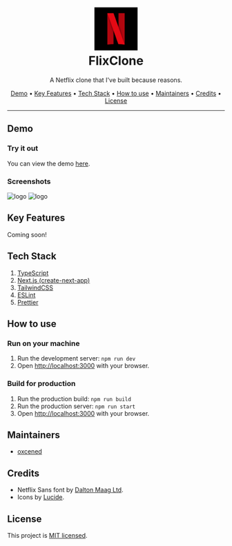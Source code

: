 <div align="center">

<h1>
<img src="./.github/logo.webp" alt="logo" height="100px"/>
<br />
FlixClone
</h1>

A Netflix clone that I've built because reasons.

[Demo](#demo) • [Key Features](#key-features) • [Tech Stack](#tech-stack) • [How to use](#run-on-your-machine) • [Maintainers](#maintainers) • [Credits](#credits) • [License](#license)

</div>

<hr />

## Demo

### Try it out

You can view the demo [here](https://flixclone-oxcened.vercel.app/).

### Screenshots

<img src="./.github/screenshot_1.png" alt="logo" />

<img src="./.github/screenshot_2.png" alt="logo" />

## Key Features

Coming soon!

## Tech Stack

1. [TypeScript](https://www.typescriptlang.org/)
2. [Next.js (create-next-app)](https://nextjs.org/)
3. [TailwindCSS](https://tailwindcss.com/)
4. [ESLint](https://eslint.org/)
5. [Prettier](https://prettier.io)

## How to use

### Run on your machine

1. Run the development server: `npm run dev`
2. Open [http://localhost:3000](http://localhost:3000) with your browser.

### Build for production

1. Run the production build: `npm run build`
2. Run the production server: `npm run start`
3. Open [http://localhost:3000](http://localhost:3000) with your browser.

## Maintainers

- [oxcened](https://github.com/oxcened)

## Credits

- Netflix Sans font by [Dalton Maag Ltd](https://font.gooova.com/fonts/14200/netflix-sans-font.html).
- Icons by [Lucide](https://lucide.dev).

## License

This project is [MIT licensed](./LICENSE.md).
